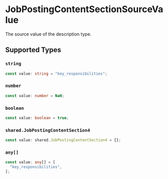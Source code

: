 # JobPostingContentSectionSourceValue

The source value of the description type.


## Supported Types

### `string`

```typescript
const value: string = "key_responsibilities";
```

### `number`

```typescript
const value: number = NaN;
```

### `boolean`

```typescript
const value: boolean = true;
```

### `shared.JobPostingContentSection4`

```typescript
const value: shared.JobPostingContentSection4 = {};
```

### `any[]`

```typescript
const value: any[] = [
  "key_responsibilities",
];
```

